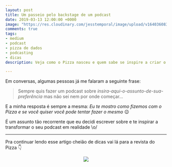 ```yaml
---
layout: post
title: Um passeio pelo backstage de um podcast
date: 2019-03-13 12:00:00 +0000
image: "https://res.cloudinary.com/jesstemporal/image/upload/v1640360835/covers/click-2_f4fsdc.png"
comments: true
tags:
- medium
- podcast
- pizza de dados
- podcasting
- dicas
description: Veja como o Pizza nasceu e quem sabe se inspire a criar o seu podcast

---
```

Em conversas, algumas pessoas já me falaram a seguinte frase:

> Sempre quis fazer um podcast sobre _insira-aqui-o-assunto-de-sua-preferência_ mas não sei nem por onde começar…

E a minha resposta é sempre a mesma: _Eu te mostro como fizemos com o Pizza e se você quiser você pode tentar fazer o mesmo_ 😉

É um assunto tão recorrente que eu decidi escrever sobre e te inspirar a transformar o seu podcast em realidade \\o/

***


Pra continuar lendo esse artigo cheião de dicas vai lá para a revista do Pizza 👇

<center>
  <a href="https://medium.com/pizzadedados/backstage-de-um-podcast-465f02c2a7e5">
    <img src="https://res.cloudinary.com/jesstemporal/image/upload/v1640370979/clique-aqui-para-ler_zie2kp.png" atl="botao de clique aqui para ler"/>
  </a>
  </center>
